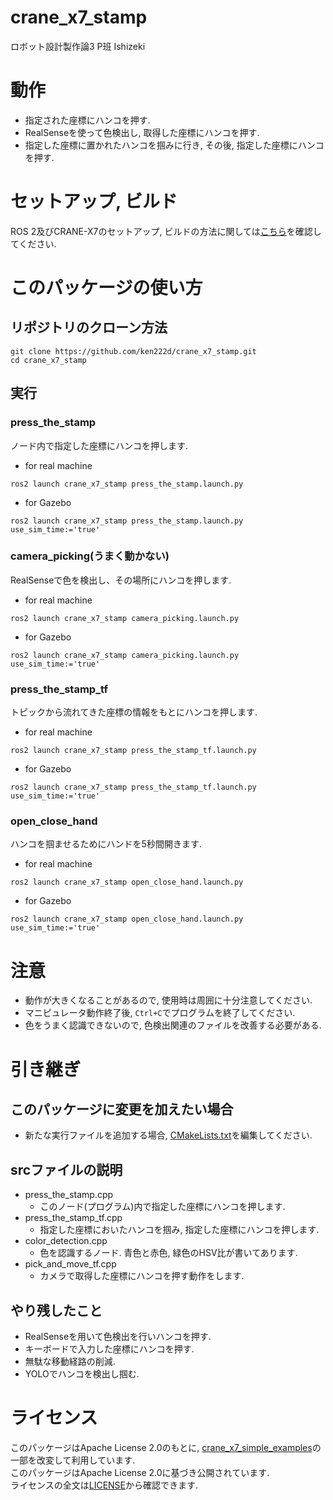 # crane_x7_stamp
ロボット設計製作論3 P班 Ishizeki

# 動作
- 指定された座標にハンコを押す. 
- RealSenseを使って色検出し, 取得した座標にハンコを押す. 
- 指定した座標に置かれたハンコを掴みに行き, その後, 指定した座標にハンコを押す. 

# セットアップ, ビルド

ROS 2及びCRANE-X7のセットアップ, ビルドの方法に関しては[こちら](https://github.com/cit22ros2/crane_x7_simple_examples)を確認してください.

# このパッケージの使い方

## リポジトリのクローン方法

```
git clone https://github.com/ken222d/crane_x7_stamp.git
cd crane_x7_stamp
```

## 実行

### press_the_stamp
ノード内で指定した座標にハンコを押します.
- for real machine
```
ros2 launch crane_x7_stamp press_the_stamp.launch.py
```
- for Gazebo
```
ros2 launch crane_x7_stamp press_the_stamp.launch.py use_sim_time:='true'
```
### camera_picking(うまく動かない)
RealSenseで色を検出し、その場所にハンコを押します. 
- for real machine
```
ros2 launch crane_x7_stamp camera_picking.launch.py
```

- for Gazebo
```
ros2 launch crane_x7_stamp camera_picking.launch.py use_sim_time:='true'
```
### press_the_stamp_tf
トピックから流れてきた座標の情報をもとにハンコを押します.
- for real machine
```
ros2 launch crane_x7_stamp press_the_stamp_tf.launch.py
```

- for Gazebo
```
ros2 launch crane_x7_stamp press_the_stamp_tf.launch.py use_sim_time:='true'
```

### open_close_hand
ハンコを掴ませるためにハンドを5秒間開きます.
- for real machine
```
ros2 launch crane_x7_stamp open_close_hand.launch.py
```
- for Gazebo
```
ros2 launch crane_x7_stamp open_close_hand.launch.py use_sim_time:='true'
```

# 注意
- 動作が大きくなることがあるので, 使用時は周囲に十分注意してください.
- マニピュレータ動作終了後, ```Ctrl+C```でプログラムを終了してください.
- 色をうまく認識できないので, 色検出関連のファイルを改善する必要がある. 

# 引き継ぎ
## このパッケージに変更を加えたい場合
- 新たな実行ファイルを追加する場合, [CMakeLists.txt](https://github.com/ken222d/crane_x7_stamp/blob/main/CMakeLists.txt)を編集してください.
## srcファイルの説明
- press_the_stamp.cpp
  - このノード(プログラム)内で指定した座標にハンコを押します.
- press_the_stamp_tf.cpp
  - 指定した座標においたハンコを掴み, 指定した座標にハンコを押します. 
- color_detection.cpp
  - 色を認識するノード. 青色と赤色, 緑色のHSV比が書いてあります. 
- pick_and_move_tf.cpp
  - カメラで取得した座標にハンコを押す動作をします. 
## やり残したこと
- RealSenseを用いて色検出を行いハンコを押す.
- キーボードで入力した座標にハンコを押す.
- 無駄な移動経路の削減.
- YOLOでハンコを検出し掴む.

# ライセンス
このパッケージはApache License 2.0のもとに, [crane_x7_simple_examples](https://github.com/cit22ros2/crane_x7_simple_examples)の一部を改変して利用しています.  
このパッケージはApache License 2.0に基づき公開されています.  
ライセンスの全文は[LICENSE](https://github.com/ken222d/crane_x7_stamp/blob/main/LICENSE)から確認できます.
